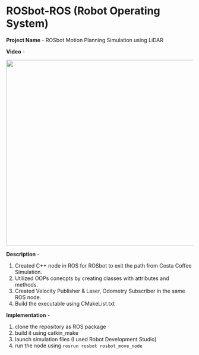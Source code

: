 # ROSbot-ROS (Robot Operating System)

**Project Name** - ROSbot Motion Planning Simulation using LiDAR 

**Video** -
[<p align="center"><img src="https://user-images.githubusercontent.com/25856691/104539815-47ca1180-55ec-11eb-97c2-b54899e08a53.png" width="800" height="500"></p>](https://user-images.githubusercontent.com/25856691/104540187-f706e880-55ec-11eb-9560-a6bb6925a064.mp4)

**Description** -
1. Created C++ node in ROS for ROSbot to exit the path from Costa Coffee Simulation.
2. Utilized OOPs conecpts by creating classes with attributes and methods.
3. Created Velocity Publisher & Laser, Odometry Subscriber in the same ROS node.
4. Build the executable using CMakeList.txt

**Implementation** -
1. clone the repository as ROS package
2. build it using catkin_make
3. launch simulation files (I used Robot Development Studio)
3. run the node using `rosrun rosbot rosbot_move_node`
